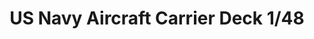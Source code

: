 ---
layout: product
title: "US Navy Aircraft Carrier Deck  1/48"
price: "650" 
desc: "Maketa"
img_path: "/assets/img/8802.jpg"
brand: "EDUARD"
available: true
special_offer: false
new: false
soon: false
cat: "010000"
subcat: "010400"
subsubcat: "00"
sifra: "8802"
---